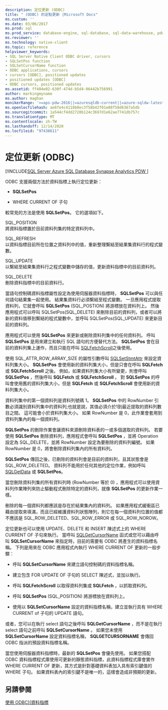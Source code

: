 ```yaml
---
description: 定位更新 (ODBC)
title: " (ODBC) 的定點更新 |Microsoft Docs"
ms.custom: ''
ms.date: 03/06/2017
ms.prod: sql
ms.prod_service: database-engine, sql-database, sql-data-warehouse, pdw
ms.reviewer: ''
ms.technology: native-client
ms.topic: reference
helpviewer_keywords:
- SQL Server Native Client ODBC driver, cursors
- SQLSetPos function
- SQLSetCursorName function
- ODBC applications, cursors
- cursors [ODBC], positioned updates
- positioned updates [ODBC]
- ODBC cursors, positioned updates
ms.assetid: ff404e02-630f-474d-b5d4-06442b756991
author: markingmyname
ms.author: maghan
monikerRange: '>=aps-pdw-2016||=azuresqldb-current||=azure-sqldw-latest||>=sql-server-2016||>=sql-server-linux-2017||=azuresqldb-mi-current'
ms.openlocfilehash: ae8fe4c4118b0ec3f58b42f01e08f58d6367a5db
ms.sourcegitcommit: 1a544cf4dd2720b124c3697d1e62ae7741db757c
ms.translationtype: MT
ms.contentlocale: zh-TW
ms.lasthandoff: 12/14/2020
ms.locfileid: "97438611"
---
```

# <a name="positioned-updates-odbc"></a>定位更新 (ODBC)
[!INCLUDE[SQL Server Azure SQL Database Synapse Analytics PDW ](../../includes/applies-to-version/sql-asdb-asdbmi-asa-pdw.md)]

  ODBC 支援兩個方法於資料指標上執行定位更新：  
  
-   **SQLSetPos**  
  
-   WHERE CURRENT OF 子句  
  
 較常見的方法是使用 **SQLSetPos**。 它的選項如下。  
  
 SQL_POSITION  
 將資料指標置於目前資料列集的特定資料列中。  
  
 SQL_REFRESH  
 以資料指標目前所在位置之資料列中的值，重新整理繫結至結果集資料行的程式變數。  
  
 SQL_UPDATE  
 以繫結至結果集資料行之程式變數中儲存的值，更新資料指標中的目前資料列。  
  
 SQL_DELETE  
 刪除資料指標中的目前資料行。  
  
 當語句控制碼資料指標屬性設定為使用伺服器資料指標時， **SQLSetPos** 可以與任何語句結果集一起使用。 結果集資料行必須繫結至程式變數。 一旦應用程式提取資料列，它就會呼叫 **SQLSetPos** (SQL_POSTION) 將游標放在資料列上。 然後應用程式可以呼叫 SQLSetPos(SQL_DELETE) 來刪除目前的資料列，或者可以將新的資料值移到繫結的程式變數中，並呼叫 SQLSetPos(SQL_UPDATE) 來更新目前的資料列。  
  
 應用程式可以使用 **SQLSetPos** 來更新或刪除資料列集中的任何資料列。 呼叫 **SQLSetPos** 是用來建立和執行 SQL 語句的方便替代方法。 **SQLSetPos** 會在目前的資料列集上運作，而且只能在呼叫 [SQLFetchScroll](../../relational-databases/native-client-odbc-api/sqlfetchscroll.md)之後使用。  
  
 使用 SQL_ATTR_ROW_ARRAY_SIZE 的屬性引數呼叫 [SQLSetStmtAttr](../../relational-databases/native-client-odbc-api/sqlsetstmtattr.md) 來設定資料列集大小。 **SQLSetPos** 會使用新的資料列集大小，但是只會在呼叫 **SQLFetch** 或 **SQLFetchScroll** 之後。 例如，如果資料列集大小有所變更，則會呼叫 **SQLSetPos** ，然後呼叫 **SQLFetch** 或 **SQLFetchScroll** 。 對 **SQLSetPos** 的呼叫會使用舊的資料列集大小，但是 **SQLFetch** 或 **SQLFetchScroll** 會使用新的資料列集大小。  
  
 資料列集中的第一個資料列是資料列號碼 1。 **SQLSetPos** 中的 RowNumber 引數必須識別資料列集中的資料列;也就是說，其值必須介於1到最近提取的資料列數目之間。 這可能會小於資料列集大小。 如果 RowNumber 是 0，此作業會套用到資料列集內的每一個資料列。  
  
 **SQLSetPos** 的刪除作業會讓資料來源刪除資料表的一或多個選取的資料列。 若要使用 **SQLSetPos** 刪除資料列，應用程式會呼叫 **SQLSetPos** ，並將 Operation 設定為 SQL_DELETE，並將 RowNumber 設定為要刪除的資料列編號。 如果 RowNumber 是 0，將會刪除資料列集內的所有資料列。  
  
 **SQLSetPos** 傳回之後，已刪除的資料列會是目前的資料列，且其狀態會是 SQL_ROW_DELETED。 資料列不能用於任何其他的定位作業，例如呼叫 [SQLGetData](../../relational-databases/native-client-odbc-api/sqlgetdata.md) 或 **SQLSetPos**。  
  
 當您刪除資料列集的所有資料列時 (RowNumber 等於 0) ，應用程式可以使用資料列作業陣列來防止驅動程式刪除特定的資料列，就像 **SQLSetPos** 的更新作業一樣。  
  
 刪除的每一個資料列都應該是存在於結果集內的資料列。 如果應用程式緩衝區已藉由提取來填滿，而且已經維護資料列狀態陣列，則它在每一個資料列位置的值都不應該是 SQL_ROW_DELETED、SQL_ROW_ERROR 或 SQL_ROW_NOROW。  
  
 定位更新也可以使用 UPDATE、DELETE 和 INSERT 陳述式上的 WHERE CURRENT OF 子句來執行。 當呼叫 [SQLGetCursorName](../../relational-databases/native-client-odbc-api/sqlgetcursorname.md) 函式或您可以藉由呼叫 **SQLSetCursorName** 來指定時，目前的需要有 ODBC 將產生的資料指標名稱。 下列是用來在 ODBC 應用程式內執行 WHERE CURRENT OF 更新的一般步驟：  
  
-   呼叫 **SQLSetCursorName** 來建立語句控制碼的資料指標名稱。  
  
-   建立包含 FOR UPDATE OF 子句的 SELECT 陳述式，並加以執行。  
  
-   呼叫 **SQLFetchScroll** 以取得資料列集或 **SQLFetch** ，以抓取資料列。  
  
-   呼叫 **SQLSetPos** (SQL_POSITION) 將游標放在資料列上。  
  
-   使用以 **SQLSetCursorName** 設定的資料指標名稱，建立並執行具有 WHERE CURRENT of 子句的 UPDATE 語句。  
  
 或者，您可以在執行 select 語句之後呼叫 **SQLGetCursorName** ，而不是在執行 select 語句之前呼叫 **SQLSetCursorName** 。 如果您未使用 **SQLSetCursorName** 設定資料指標名稱， **SQLGETCURSORNAME** 會傳回 ODBC 指派的預設資料指標名稱。  
  
 當您使用伺服器資料指標時，最新的 **SQLSetPos** 會優先使用。 如果您搭配 ODBC 資料指標程式庫使用可更新的靜態資料指標，此資料指標程式庫會實作 WHERE CURRENT OF 更新，其方式是針對基礎資料表加入具有索引鍵值的 WHERE 子句。 如果資料表內的索引鍵不是唯一的，這樣會造成非預期的更新。  
  
## <a name="see-also"></a>另請參閱  
 [使用 ODBC&#41;&#40;資料指標 ](../../relational-databases/native-client-odbc-cursors/using-cursors-odbc.md)  
  
  
